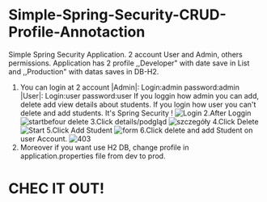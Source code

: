 # Simple-Spring-Security-CRUD-Profile-Annotaction
Simple Spring Security Application. 2 account User and Admin, others  permissions. 
Application has 2 profile ,,Developer" with date save in List and ,,Production" with datas saves in DB-H2.

1. You can login at 2 account |Admin|: Login:admin password:admin   |User|: Login:user password:user
If you loggin how admin you can add, delete add view details about students. If you login how user you can't delete and add students.
It's Spring Security ! 
![Login](https://user-images.githubusercontent.com/57706581/78356276-8e93d100-75af-11ea-8908-3b67d9c8ec44.PNG)
2.After Loggin
![startbefour delete](https://user-images.githubusercontent.com/57706581/78356290-92bfee80-75af-11ea-88a4-83e6e717412f.PNG)
3.Click details/podgląd
![szczegóły](https://user-images.githubusercontent.com/57706581/78356300-96ec0c00-75af-11ea-80e0-a144a478a4db.PNG)
4.Click Delete
![Start](https://user-images.githubusercontent.com/57706581/78356313-9c495680-75af-11ea-8228-f7ce7be258d4.PNG)
5.Click Add Student
![form](https://user-images.githubusercontent.com/57706581/78356321-9eabb080-75af-11ea-83c0-1cd6f2a0077e.PNG)
6.Click delete and add Student on user Account. 
![403](https://user-images.githubusercontent.com/57706581/78356330-a10e0a80-75af-11ea-9027-8bf95d8e80f1.PNG)
7. Moreover if you want use H2 DB, change profile in application.properties file from dev to prod. 
# CHEC IT OUT! 
